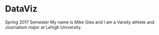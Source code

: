 # DataViz 
Spring 2017 Semester
My name is Mike Gies and I am a Varsity athlete and Journalism major at Lehigh University.
